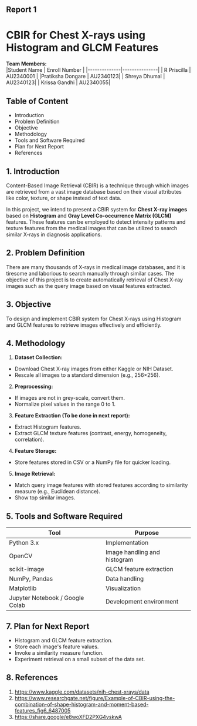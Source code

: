 ## Report 1
# CBIR for Chest X-rays using Histogram and GLCM Features


**Team Members:**  
|Student Name | Enroll Number |
|--------------|---------------| 
| R Priscilla | AU2340001 |
|Pratiksha Dongare | AU2340123|
| Shreya Dhumal | AU2340123|
| Krissa Gandhi | AU2340055|


## Table of Content
- Introduction
- Problem Definition
- Objective
- Methodology
- Tools and Software Required
- Plan for Next Report
- References

## 1. Introduction

Content-Based Image Retrieval (CBIR) is a technique through which images are retrieved from a vast image database based on their visual attributes like color, texture, or shape instead of text data.

In this project, we intend to present a CBIR system for **Chest X-ray images** based on **Histogram** and **Gray Level Co-occurrence Matrix (GLCM)** features. These features can be employed to detect intensity patterns and texture features from the medical images that can be utilized to search similar X-rays in diagnosis applications.


## 2. Problem Definition

There are many thousands of X-rays in medical image databases, and it is tiresome and laborious to search manually through similar cases.
The objective of this project is to create automatically retrieval of Chest X-ray images such as the query image based on visual features extracted.

## 3. Objective
To design and implement CBIR system for Chest X-rays using Histogram and GLCM features to retrieve images effectively and efficiently.

## 4. Methodology 

1. **Dataset Collection:**
- Download Chest X-ray images from either Kaggle or NIH Dataset.
- Rescale all images to a standard dimension (e.g., 256×256).

2. **Preprocessing:**
- If images are not in grey-scale, convert them.
- Normalize pixel values in the range 0 to 1.

3. **Feature Extraction (To be done in next report):**
- Extract Histogram features.
- Extract GLCM texture features (contrast, energy, homogeneity, correlation).

4. **Feature Storage:**
- Store features stored in CSV or a NumPy file for quicker loading.

5. **Image Retrieval:**
- Match query image features with stored features according to similarity measure (e.g., Euclidean distance).
- Show top similar images.

## 5. Tools and Software Required

| Tool | Purpose |
|------|----------|
| Python 3.x | Implementation |
| OpenCV | Image handling and histogram |
| scikit-image | GLCM feature extraction |
| NumPy, Pandas | Data handling |
| Matplotlib | Visualization |
| Jupyter Notebook / Google Colab | Development environment |


## 7. Plan for Next Report

- Histogram and GLCM feature extraction.
- Store each image's feature values.
- Invoke a similarity measure function.
- Experiment retrieval on a small subset of the data set.

## 8. References

1. https://www.kaggle.com/datasets/nih-chest-xrays/data
2. https://www.researchgate.net/figure/Example-of-CBIR-using-the-combination-of-shape-histogram-and-moment-based-features_fig6_6487005
3. https://share.google/e8woXFD2PXG4vskwA














